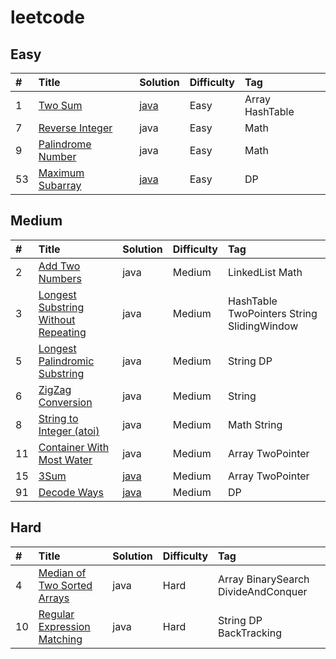 # leetcode

## Easy

\#|Title|Solution|Difficulty|Tag
:---|:---|:---|:---|:---
1|[Two Sum](https://leetcode.com/problems/two-sum/)|[java](src/com/bentleyxia/Easy/TwoSum.java)|Easy|Array HashTable
7|[Reverse Integer](https://leetcode.com/problems/zigzag-conversion)|java|Easy|Math	
9|[Palindrome Number](https://leetcode.com/problems/palindrome-number/)|java|Easy|Math	
53|[Maximum Subarray](https://leetcode.com/problems/maximum-subarray/)|[java](src/com/bentleyxia/Medium/MaximumSubarray.java)|Easy|DP

## Medium

\#|Title|Solution|Difficulty|Tag
:---|:---|:---|:---|:---
2|[Add Two Numbers](https://leetcode.com/problems/add-two-numbers/)|java|Medium| LinkedList Math	
3|[Longest Substring Without Repeating](https://leetcode.com/problems/longest-substring-without-repeating-characters/)|java|Medium|HashTable TwoPointers String SlidingWindow	
5|[Longest Palindromic Substring](https://leetcode.com/problems/longest-palindromic-substring)|java|Medium| String DP	
6|[ZigZag Conversion](https://leetcode.com/problems/zigzag-conversion)|java|Medium|String	
8|[String to Integer (atoi)](https://leetcode.com/problems/string-to-integer-atoi/)|java|Medium|Math String
11|[Container With Most Water](https://leetcode.com/problems/container-with-most-water)|java|Medium|Array TwoPointer
15|[3Sum](https://leetcode.com/problems/3sum/)|[java](src/com/bentleyxia/Medium/ThreeSum.java)|Medium|Array TwoPointer
91|[Decode Ways](https://leetcode.com/problems/decode-ways/)|[java](src/com/bentleyxia/Medium/DecodeWays.java)|Medium|DP

## Hard


\#|Title|Solution|Difficulty|Tag
:---|:---|:---|:---|:---
4|[Median of Two Sorted Arrays](https://leetcode.com/problems/median-of-two-sorted-arrays)|java|Hard|Array BinarySearch DivideAndConquer	
10|	[Regular Expression Matching](https://leetcode.com/problems/regular-expression-matching/)|java|Hard|String DP BackTracking	